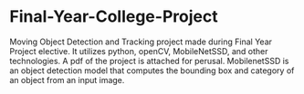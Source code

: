 # Final-Year-College-Project
 Moving Object Detection and Tracking project made during Final Year Project elective. It utilizes python, openCV, MobileNetSSD, and other technologies. A pdf of the project is attached for perusal. MobilenetSSD is an object detection model that computes the bounding box and category of an object from an input image.
